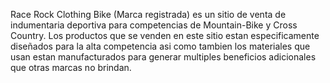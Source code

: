 Race Rock Clothing Bike (Marca registrada) es un sitio de venta de indumentaria deportiva para competencias de Mountain-Bike y Cross Country. Los productos que se venden en este sitio estan especificamente diseñados para la alta competencia asi como tambien los materiales que usan estan manufacturados para generar multiples beneficios  adicionales que otras marcas no brindan.